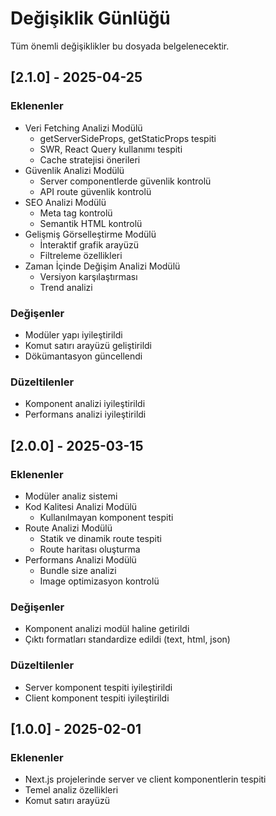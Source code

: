 # Değişiklik Günlüğü

Tüm önemli değişiklikler bu dosyada belgelenecektir.

## [2.1.0] - 2025-04-25

### Eklenenler

- Veri Fetching Analizi Modülü
  - getServerSideProps, getStaticProps tespiti
  - SWR, React Query kullanımı tespiti
  - Cache stratejisi önerileri
- Güvenlik Analizi Modülü
  - Server componentlerde güvenlik kontrolü
  - API route güvenlik kontrolü
- SEO Analizi Modülü
  - Meta tag kontrolü
  - Semantik HTML kontrolü
- Gelişmiş Görselleştirme Modülü
  - İnteraktif grafik arayüzü
  - Filtreleme özellikleri
- Zaman İçinde Değişim Analizi Modülü
  - Versiyon karşılaştırması
  - Trend analizi

### Değişenler

- Modüler yapı iyileştirildi
- Komut satırı arayüzü geliştirildi
- Dökümantasyon güncellendi

### Düzeltilenler

- Komponent analizi iyileştirildi
- Performans analizi iyileştirildi

## [2.0.0] - 2025-03-15

### Eklenenler

- Modüler analiz sistemi
- Kod Kalitesi Analizi Modülü
  - Kullanılmayan komponent tespiti
- Route Analizi Modülü
  - Statik ve dinamik route tespiti
  - Route haritası oluşturma
- Performans Analizi Modülü
  - Bundle size analizi
  - Image optimizasyon kontrolü

### Değişenler

- Komponent analizi modül haline getirildi
- Çıktı formatları standardize edildi (text, html, json)

### Düzeltilenler

- Server komponent tespiti iyileştirildi
- Client komponent tespiti iyileştirildi

## [1.0.0] - 2025-02-01

### Eklenenler

- Next.js projelerinde server ve client komponentlerin tespiti
- Temel analiz özellikleri
- Komut satırı arayüzü
